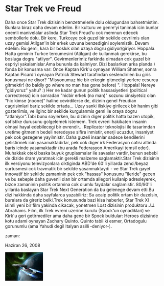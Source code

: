# Star Trek ve Freud
Daha once Star Trek dizisinin benzetmelerle dolu oldugundan bahsetmistim. Bunlara biraz daha devam edelim. Bir kulturu ve genre'yi tanimak icin bunlar onemli manivelalar aslinda.Star Trek Freud'u cok memnun edecek sembollerle dolu. Bir kere, Turkceye cok guzel bir sekilde cevrilmis olan uzay gemisi Atilgan'in bir erkek uzvuna benzedigini soylemistik. Devam edelim: Bu gemi, kara bir bosluk olan uzaya dogru gidiyor/giriyor. Hoppala. Hatta geminin Turkce tercumesini (Atilgan) de kullanmak gerekirse, bu bosluga dogru "atliyor". Cevirmenlerimiz farkinda olmadan cok guzel bir espriyi yakalamislar.Ama bununla da kalmiyor. Dizi baslarken arka planda / fonda bir konusma var: Once Kaptan Kirk'u oynayan William Shatner, sonra Kaptan Picard'i oynayan Patrick Stewart tarafindan seslendirilen bu giris konusmasi ne diyor? "Misyonumuz hic bir erkegin gitmedigi yerlere cesurca gitmektir! (to baldly go where no man has gone before) ".  Hoppala! Nereye "gidiyoruz" yahu? :) Her ne kadar gunun politik hassasiyetleri (political correctness) icin sonradan "hicbir erkek (no man)" sozunu cinsiyetsiz olan "hic kimse (noone)" haline cevirdilerse de, dizinin genel Freudian cagrisimlari bariz sekilde ortada... Uzay sanki iliskiye girilecek bir hanim gibi gosterilmis, ve ilginc bir sekilde kurgulanmis gemi ile oraya dogru "atlaniyor".Tabi bunu soylerken, bu dizinin diger politik hatta bazen utopik, sofistike durusunu golgelemek istemem. Trek evreni hakikaten insanin olmayi hayal edebilecegi bir evrendir... Replicator teknolojisi ile tasarimdan uretime gitmenin bedeli neredeyse sifira inmistir, enerji ucuzdur, insaniyet pek cok gezegene yayilmistir. Daha guzeli insanlar sadece kendilerini gelistirmek icin yasamaktadirlar, pek cok diger irk Federasyon catisi altinda baris icinde yasamaktadir (bu arada Federasyon Amerikayi temsil eder). Muhakkak oteki baska buyuk gruplasmalar ile savaslar vardir, bunun sebebi de dizide dram yaratmak icin gerekli malzeme saglamaktir.Star Trek dizisinin ilk versiyonu televizyonlara ciktiginda ABD'de 60'li yillarda  zenci/beyaz surtusmesi cok travmatik bir sekilde yasanmaktaydi - ve Star Trek gayet innovatif bir sekilde zamaninin pek cok "hassas" konusunu "ileride" gecen ve bu sebeple daha guvenli olan bir ortamda allegori kullanip adresleyerek, bizce zamaninin politik ortamina cok olumlu faydalar saglamistir. 80/90'li yillarda baslayan Star Trek Next Generation da bu gelenege devam etti.Bu dizi hakkinda daha sayfalarca yazabiliriz: Su acaip politik ortam bir duzelsin, buralara da gireriz belki.Trek konusunda bazi kisa haberler, Star Trek XI isimli yeni bir film yakinda cikacak, yonetmen Lost dizisinin produktoru J.J. Abrahams. Film, ilk Trek evreni uzerine kurulu (Spock'un oynadiklari) ve Kirk'u geri getirmediler ama daha genc bir Spock buldular: Heroes dizisinde kotu adami oynayan Zachary Quinto. Quinto tabii ki esmer, Ortadogulu gorunumlu (ama Yahudi degil Italyan asilli -deniyor-).







zaman:

Haziran 26, 2008










![](images.jpg)
